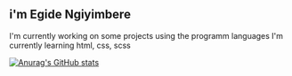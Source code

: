 ## i'm Egide Ngiyimbere
I'm currently working on some projects using the programm languages
I'm currently learning html, css, scss

[![Anurag's GitHub stats](https://github-readme-stats.vercel.app/api?username=eg-max)](https://github.com/anuraghazra/github-readme-stats)

